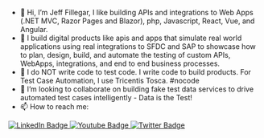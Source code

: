 - 👋 Hi, I’m Jeff Fillegar, I like building APIs and integrations to Web Apps (.NET MVC, Razor Pages and Blazor), php, Javascript, React, Vue, and Angular.   
- 🌱 I build digital products like apis and apps that simulate real world applications using real integrations to SFDC and SAP to showcase how to plan, design, build, and automate the testing of custom APIs, WebApps, integrations, and end to end business processes.
- 👀 I do NOT write code to test code.  I write code to build products.  For Test Case Automation, I use Tricentis Tosca.  #nocode
- 💞️ I’m looking to collaborate on building fake test data services to drive automated test cases intelligently - Data is the Test!
- 📫 How to reach me:

<div id="badges">
  <a href="https://www.linkedin.com/in/fillegar/" target="_blank" rel="noopener noreferrer">
    <img src="https://img.shields.io/badge/LinkedIn-blue?style=for-the-badge&logo=linkedin&logoColor=white" alt="LinkedIn Badge"/>
  </a>
  <a href="https://www.youtube.com/@fillegar" target="_blank" rel="noopener noreferrer">
    <img src="https://img.shields.io/badge/YouTube-red?style=for-the-badge&logo=youtube&logoColor=white" alt="Youtube Badge"/>
  </a>
  <a href="https://twitter.com/fillegar" target="_blank" rel="noopener noreferrer">
    <img src="https://img.shields.io/badge/Twitter-blue?style=for-the-badge&logo=twitter&logoColor=white" alt="Twitter Badge"/>
  </a>
</div>

<!---
fillegar/fillegar is a ✨ special ✨ repository because its `README.md` (this file) appears on your GitHub profile.
You can click the Preview link to take a look at your changes.
--->
